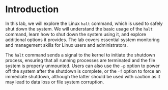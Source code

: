 # Introduction

In this lab, we will explore the Linux `halt` command, which is used to safely shut down the system. We will understand the basic usage of the `halt` command, learn how to shut down the system using it, and explore additional options it provides. The lab covers essential system monitoring and management skills for Linux users and administrators.

The `halt` command sends a signal to the kernel to initiate the shutdown process, ensuring that all running processes are terminated and the file system is properly unmounted. Users can also use the `-p` option to power off the system after the shutdown is complete, or the `-f` option to force an immediate shutdown, although the latter should be used with caution as it may lead to data loss or file system corruption.

